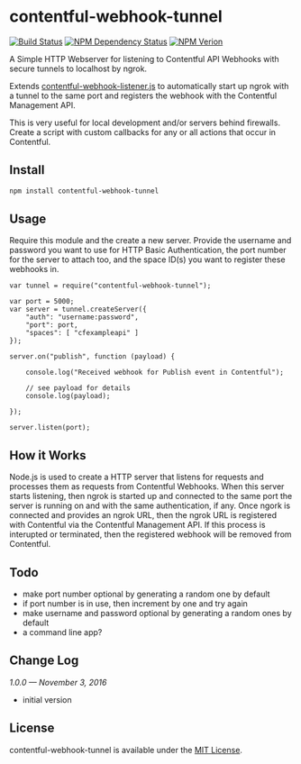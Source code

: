 # contentful-webhook-tunnel

[![Build Status](https://travis-ci.org/keithws/contentful-webhook-tunnel.svg?branch=master)](https://travis-ci.org/keithws/contentful-webhook-tunnel) [![NPM Dependency Status](https://david-dm.org/keithws/contentful-webhook-tunnel.svg)](https://david-dm.org/keithws/contentful-webhook-tunnel) [![NPM Verion](https://img.shields.io/npm/v/contentful-webhook-tunnel.svg)](https://www.npmjs.com/package/contentful-webhook-tunnel)

A Simple HTTP Webserver for listening to Contentful API Webhooks with secure tunnels to localhost by ngrok.

Extends [contentful-webhook-listener.js][2] to automatically start up ngrok with a tunnel to the same port and registers the webhook with the Contentful Management API.

This is very useful for local development and/or servers behind firewalls. Create a script with custom callbacks for any or all actions that occur in Contentful.

## Install

```bash
npm install contentful-webhook-tunnel
```

## Usage

Require this module and the create a new server. Provide the username and password you want to use for HTTP Basic Authentication, the port number for the server to attach too, and the space ID(s) you want to register these webhooks in.

```node
var tunnel = require("contentful-webhook-tunnel");

var port = 5000;
var server = tunnel.createServer({
    "auth": "username:password",
    "port": port,
    "spaces": [ "cfexampleapi" ]
});

server.on("publish", function (payload) {

    console.log("Received webhook for Publish event in Contentful");
    
    // see payload for details
    console.log(payload);

});

server.listen(port);
```

## How it Works

Node.js is used to create a HTTP server that listens for requests and processes them as requests from Contentful Webhooks. When this server starts listening, then ngrok is started up and connected to the same port the server is running on and with the same authentication, if any. Once ngork is connected and provides an ngrok URL, then the ngrok URL is registered with Contentful via the Contentful Management API. If this process is interupted or terminated, then the registered webhook will be removed from Contentful.

## Todo

* make port number optional by generating a random one by default
* if port number is in use, then increment by one and try again
* make username and password optional by generating a random ones by default
* a command line app?

## Change Log

_1.0.0 — November 3, 2016_

* initial version

## License

contentful-webhook-tunnel is available under the [MIT License][1].

[1]: https://github.com/keithws/contentful-webhook-tunnel/blob/master/LICENSE
[2]: https://github.com/keithws/contentful-webhook-listener.js
